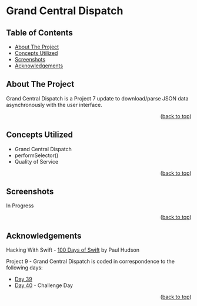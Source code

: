 # Grand Central Dispatch


<!-- Table of Contents -->
## Table of Contents
* [About The Project](#about-the-project)
* [Concepts Utilized](#concepts-utilized)
* [Screenshots](#screenshots)
* [Acknowledgements](#acknowledgements)


<!-- ABOUT THE PROJECT -->
## About The Project

Grand Central Dispatch is a Project 7 update to download/parse JSON data asynchronously with the user interface.

<p align="right">(<a href="#top">back to top</a>)</p>


<!-- CONCEPTS UTILIZED -->
## Concepts Utilized
* Grand Central Dispatch
* performSelector()
* Quality of Service

<p align="right">(<a href="#top">back to top</a>)</p>


<!-- SCREENSHOTS -->
## Screenshots
In Progress

<p align="right">(<a href="#top">back to top</a>)</p>


<!-- ACKNOWLEDGEMENTS -->
## Acknowledgements
Hacking With Swift - [100 Days of Swift] by Paul Hudson

Project 9 - Grand Central Dispatch is coded in correspondence to the following days:
* [Day 39]
* [Day 40] - Challenge Day

<p align="right">(<a href="#top">back to top</a>)</p>



<!-- MARKDOWN LINKS & IMAGES -->
<!-- https://www.markdownguide.org/basic-syntax/#reference-style-links -->
[100 Days of Swift]: https://www.hackingwithswift.com/100 (100 Days of Swift)
[Day 39]: https://www.hackingwithswift.com/100/39
[Day 40]: https://www.hackingwithswift.com/100/40

